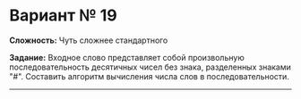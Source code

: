 # Вариант № 19
**Сложность:** Чуть сложнее cтандартного

**Задание:**  Входное слово представляет собой произвольную последовательность десятичных чисел без знака, разделенных знаками "#". Составить алгоритм вычисления числа слов в последовательности.

---